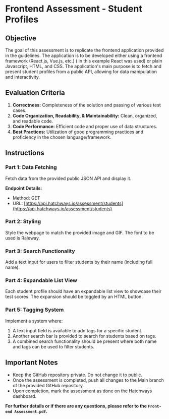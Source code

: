 # Frontend Assessment - Student Profiles

## Objective

The goal of this assessment is to replicate the frontend application provided in the guidelines. The application is to be developed either using a frontend framework (React.js, Vue.js, etc.) ( in this example React was used) or plain Javascript, HTML, and CSS. The application's main purpose is to fetch and present student profiles from a public API, allowing for data manipulation and interactivity.

## Evaluation Criteria

1. **Correctness:** Completeness of the solution and passing of various test cases.
2. **Code Organization, Readability, & Maintainability:** Clean, organized, and readable code.
3. **Code Performance:** Efficient code and proper use of data structures.
4. **Best Practices:** Utilization of good programming practices and proficiency in the chosen language/framework.

## Instructions

### Part 1: Data Fetching

Fetch data from the provided public JSON API and display it. 

**Endpoint Details:**
- Method: GET
- URL: [https://api.hatchways.io/assessment/students](https://api.hatchways.io/assessment/students)

### Part 2: Styling

Style the webpage to match the provided image and GIF. The font to be used is Raleway.

### Part 3: Search Functionality

Add a text input for users to filter students by their name (including full name).

### Part 4: Expandable List View

Each student profile should have an expandable list view to showcase their test scores. The expansion should be toggled by an HTML button.

### Part 5: Tagging System

Implement a system where:

1. A text input field is available to add tags for a specific student.
2. Another search bar is provided to search for students based on tags.
3. A combined search functionality should be present where both name and tags can be used to filter students.

## Important Notes

- Keep the GitHub repository private. Do not change it to public.
- Once the assessment is completed, push all changes to the Main branch of the provided GitHub repository.
- Upon completion, mark the assessment as done on the Hatchways dashboard.

**For further details or if there are any questions, please refer to the `Front-end Assessment.pdf`.**
